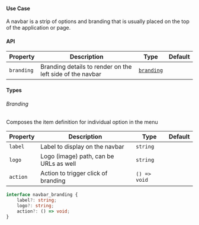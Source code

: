 #### Use Case

A navbar is a strip of options and branding that is usually placed on the top of the application or page.

#### API

| Property   | Description                                               | Type                    | Default |
| ---------- | --------------------------------------------------------- | ----------------------- | ------- |
| `branding` | Branding details to render on the left side of the navbar | [`branding`](#branding) |         |

#### Types

###### Branding

Composes the item definition for individual option in the menu

| Property | Description                            | Type         | Default |
| -------- | -------------------------------------- | ------------ | ------- |
| `label`  | Label to display on the navbar         | `string`     |         |
| `logo`   | Logo (image) path, can be URLs as well | `string`     |         |
| `action` | Action to trigger click of branding    | `() => void` |         |

```ts
interface navbar_branding {
	label?: string;
	logo?: string;
	action?: () => void;
}
```
